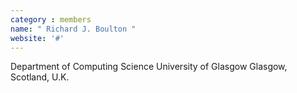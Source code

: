 ```yaml
---
category : members
name: " Richard J. Boulton " 
website: '#'
---
```

Department of Computing Science
University of Glasgow
Glasgow, Scotland, U.K.

